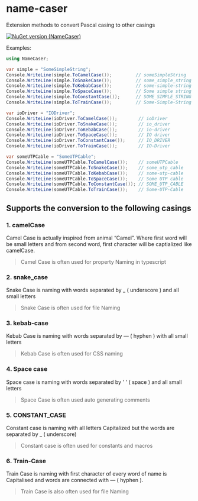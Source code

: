 # name-caser
Extension methods to convert Pascal casing to other casings

[![NuGet version (NameCaser)](https://img.shields.io/nuget/v/NameCaser?color=blue)](https://www.nuget.org/packages/NameCaser/)

Examples:
```csharp
using NameCaser;

var simple = "SomeSimpleString";
Console.WriteLine(simple.ToCamelCase());         // someSimpleString
Console.WriteLine(simple.ToSnakeCase());         // some_simple_string
Console.WriteLine(simple.ToKebabCase());         // some-simple-string
Console.WriteLine(simple.ToSpaceCase());         // Some simple string
Console.WriteLine(simple.ToConstantCase());      // SOME_SIMPLE_STRING
Console.WriteLine(simple.ToTrainCase());         // Some-Simple-String

var ioDriver = "IODriver";
Console.WriteLine(ioDriver.ToCamelCase());        // ioDriver
Console.WriteLine(ioDriver.ToSnakeCase());        // io_driver
Console.WriteLine(ioDriver.ToKebabCase());        // io-driver
Console.WriteLine(ioDriver.ToSpaceCase());        // IO driver
Console.WriteLine(ioDriver.ToConstantCase());     // IO_DRIVER
Console.WriteLine(ioDriver.ToTrainCase());        // IO-Driver

var someUTPCable = "SomeUTPCable";
Console.WriteLine(someUTPCable.ToCamelCase());    // someUTPCable
Console.WriteLine(someUTPCable.ToSnakeCase());    // some_utp_cable
Console.WriteLine(someUTPCable.ToKebabCase());    // some-utp-cable
Console.WriteLine(someUTPCable.ToSpaceCase());    // Some UTP cable
Console.WriteLine(someUTPCable.ToConstantCase()); // SOME_UTP_CABLE
Console.WriteLine(someUTPCable.ToTrainCase());    // Some-UTP-Cable
```

## Supports the conversion to the following casings

### 1. camelCase

Camel Case is actually inspired from animal “Camel”. Where first word will be small letters and from second word, first character will be captialized like camelCase.

> Camel Case is often used for property Naming in typescript

### 2. snake_case

Snake Case is naming with words separated by _ ( underscore ) and all small letters

> Snake Case is often used for file Naming

### 3. kebab-case

Kebab Case is naming with words separated by — ( hyphen ) with all small letters

> Kebab Case is often used for CSS naming

### 4. Space case

Space case is naming with words separated by ' ' ( space ) and all small letters

> Space Case is often used auto generating comments

### 5. CONSTANT_CASE

Constant case is naming with all letters Capitalized but the words are separated by _ ( underscore)

> Constant case is often used for constants and macros

### 6. Train-Case

Train Case is naming with first character of every word of name is Capitalised and words are connected with — ( hyphen ).

> Train Case is also often used for file Naming
